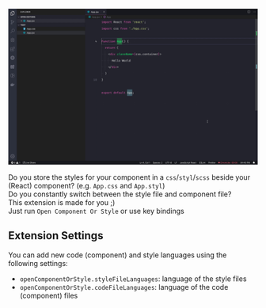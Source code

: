 ![](./assets/demo.gif)

Do you store the styles for your component in a `css`/`styl`/`scss` beside your (React) component? (e.g. `App.css` and `App.styl`)  
Do you constantly switch between the style file and component file?  
This extension is made for you ;)  
Just run `Open Component Or Style` or use key bindings

## Extension Settings

You can add new code (component) and style languages using the following settings:

* `openComponentOrStyle.styleFileLanguages`: language of the style files
* `openComponentOrStyle.codeFileLanguages`: language of the code (component) files
